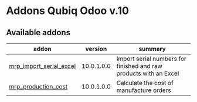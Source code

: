 Addons Qubiq Odoo v.10
=============================

[//]: # (addons)

Available addons
----------------
addon | version | summary
--- | --- | ---
[mrp_import_serial_excel](mrp_import_serial_excel/) | 10.0.1.0.0 | Import serial numbers for finished and raw products with an Excel
[mrp_production_cost](mrp_production_cost/) | 10.0.1.0.0 | Calculate the cost of manufacture orders

[//]: # (end addons)
